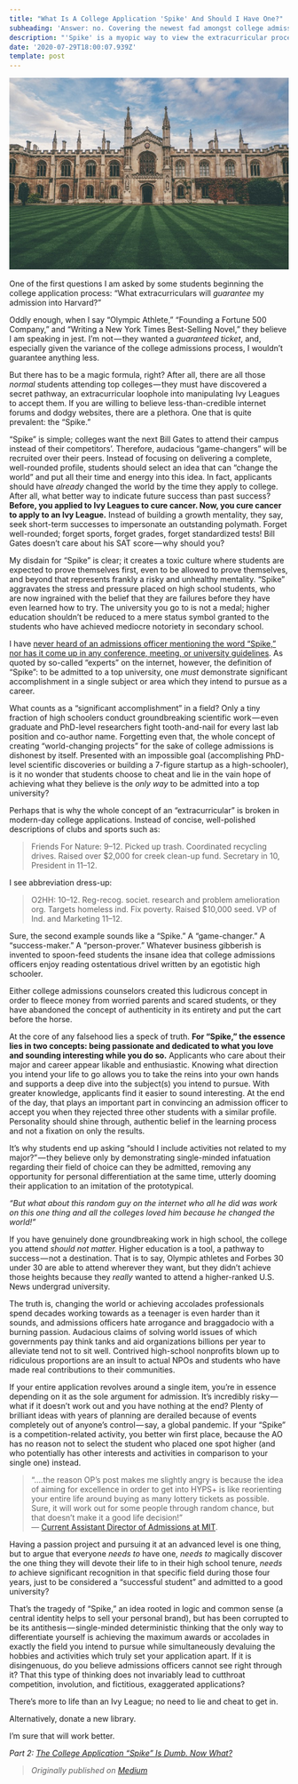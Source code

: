 ```yaml
---
title: "What Is A College Application 'Spike' And Should I Have One?"
subheading: 'Answer: no. Covering the newest fad amongst college admissions forums.'
description: "'Spike' is a myopic way to view the extracurricular process for college admissions, and promoting one-size-fits-all strategies is harmful to students. Inventing 'world-changing' ideas solely to be admitted into a T20 or Ivy League is unlikely to succeed."
date: '2020-07-29T18:00:07.939Z'
template: post
---
```


![](./0__LxguM8OQ6HZpf__Vp.jpg)

One of the first questions I am asked by some students beginning the college application process: “What extracurriculars will _guarantee_ my admission into Harvard?”

Oddly enough, when I say “Olympic Athlete,” “Founding a Fortune 500 Company,” and “Writing a New York Times Best-Selling Novel,” they believe I am speaking in jest. I’m not — they wanted a _guaranteed ticket_, and, especially given the variance of the college admissions process, I wouldn’t guarantee anything less.

But there has to be a magic formula, right? After all, there are all those _normal_ students attending top colleges — they must have discovered a secret pathway, an extracurricular loophole into manipulating Ivy Leagues to accept them. If you are willing to believe less-than-credible internet forums and dodgy websites, there are a plethora. One that is quite prevalent: the “Spike.”

“Spike” is simple; colleges want the next Bill Gates to attend their campus instead of their competitors’. Therefore, audacious “game-changers” will be recruited over their peers. Instead of focusing on delivering a complete, well-rounded profile, students should select an idea that can “change the world” and put all their time and energy into this idea. In fact, applicants should have _already_ changed the world by the time they apply to college. After all, what better way to indicate future success than past success? **Before, you applied to Ivy Leagues to cure cancer. Now, you cure cancer to apply to an Ivy League.** Instead of building a growth mentality, they say, seek short-term successes to impersonate an outstanding polymath. Forget well-rounded; forget sports, forget grades, forget standardized tests! Bill Gates doesn’t care about his SAT score — why should you?

My disdain for “Spike” is clear; it creates a toxic culture where students are expected to prove themselves first, even to be allowed to prove themselves, and beyond that represents frankly a risky and unhealthy mentality. “Spike” aggravates the stress and pressure placed on high school students, who are now ingrained with the belief that they are failures before they have even learned how to try. The university you go to is not a medal; higher education shouldn’t be reduced to a mere status symbol granted to the students who have achieved mediocre notoriety in secondary school.

I have [never heard of an admissions officer mentioning the word “Spike,” nor has it come up in any conference, meeting, or university guidelines](https://www.reddit.com/r/ApplyingToCollege/comments/nv3yye/how_important_is_a_spike_really/h132ura/?context=10000). As quoted by so-called “experts” on the internet, however, the definition of “Spike”: to be admitted to a top university, one _must_ demonstrate significant accomplishment in a single subject or area which they intend to pursue as a career.

What counts as a “significant accomplishment” in a field? Only a tiny fraction of high schoolers conduct groundbreaking scientific work — even graduate and PhD-level researchers fight tooth-and-nail for every last lab position and co-author name. Forgetting even that, the whole concept of creating “world-changing projects” for the sake of college admissions is dishonest by itself. Presented with an impossible goal (accomplishing PhD-level scientific discoveries or building a 7-figure startup as a high-schooler), is it no wonder that students choose to cheat and lie in the vain hope of achieving what they believe is the _only way_ to be admitted into a top university?

Perhaps that is why the whole concept of an “extracurricular” is broken in modern-day college applications. Instead of concise, well-polished descriptions of clubs and sports such as:

> Friends For Nature: 9–12. Picked up trash. Coordinated recycling drives. Raised over $2,000 for creek clean-up fund. Secretary in 10, President in 11–12.

I see abbreviation dress-up:

> O2HH: 10–12. Reg-recog. societ. research and problem amelioration org. Targets homeless ind. Fix poverty. Raised $10,000 seed. VP of Ind. and Marketing 11–12.

Sure, the second example sounds like a “Spike.” A “game-changer.” A “success-maker.” A “person-prover.” Whatever business gibberish is invented to spoon-feed students the insane idea that college admissions officers enjoy reading ostentatious drivel written by an egotistic high schooler.

Either college admissions counselors created this ludicrous concept in order to fleece money from worried parents and scared students, or they have abandoned the concept of authenticity in its entirety and put the cart before the horse.

At the core of any falsehood lies a speck of truth. **For “Spike,” the essence lies in two concepts: being passionate and dedicated to what you love and sounding interesting while you do so.** Applicants who care about their major and career appear likable and enthusiastic. Knowing what direction you intend your life to go allows you to take the reins into your own hands and supports a deep dive into the subject(s) you intend to pursue. With greater knowledge, applicants find it easier to sound interesting. At the end of the day, that plays an important part in convincing an admission officer to accept you when they rejected three other students with a similar profile. Personality should shine through, authentic belief in the learning process and not a fixation on only the results.

It’s why students end up asking “should I include activities not related to my major?” — they believe only by demonstrating single-minded infatuation regarding their field of choice can they be admitted, removing any opportunity for personal differentiation at the same time, utterly dooming their application to an imitation of the prototypical.

_“But what about this random guy on the internet who all he did was work on this one thing and all the colleges loved him because he changed the world!”_

If you have genuinely done groundbreaking work in high school, the college you attend _should not matter._ Higher education is a tool, a pathway to success — not a destination. That is to say, Olympic athletes and Forbes 30 under 30 are able to attend wherever they want, but they didn’t achieve those heights because they _really_ wanted to attend a higher-ranked U.S. News undergrad university.

The truth is, changing the world or achieving accolades professionals spend decades working towards as a teenager is even harder than it sounds, and admissions officers hate arrogance and braggadocio with a burning passion. Audacious claims of solving world issues of which governments pay think tanks and aid organizations billions per year to alleviate tend not to sit well. Contrived high-school nonprofits blown up to ridiculous proportions are an insult to actual NPOs and students who have made real contributions to their communities.

If your entire application revolves around a single item, you’re in essence depending on it as the sole argument for admission. It’s incredibly risky — what if it doesn’t work out and you have nothing at the end? Plenty of brilliant ideas with years of planning are derailed because of events completely out of anyone’s control — say, a global pandemic. If your “Spike” is a competition-related activity, you better win first place, because the AO has no reason not to select the student who placed one spot higher (and who potentially has other interests and activities in comparison to your single one) instead.

> “….the reason OP’s post makes me slightly angry is because the idea of aiming for excellence in order to get into HYPS+ is like reorienting your entire life around buying as many lottery tickets as possible. Sure, it will work out for some people through random chance, but that doesn’t make it a good life decision!” <br> — [Current Assistant Director of Admissions at MIT](https://www.reddit.com/r/ApplyingToCollege/comments/fqo68j/aos_cant_actually_detect_authenticity_or_passion/flu6ovu/?context=10000).

Having a passion project and pursuing it at an advanced level is one thing, but to argue that everyone _needs to_ have one, _needs to_ magically discover the one thing they will devote their life to in their high school tenure, _needs to_ achieve significant recognition in that specific field during those four years, just to be considered a “successful student” and admitted to a good university?

That’s the tragedy of “Spike,” an idea rooted in logic and common sense (a central identity helps to sell your personal brand), but has been corrupted to be its antithesis — single-minded deterministic thinking that the only way to differentiate yourself is achieving the maximum awards or accolades in exactly the field you intend to pursue while simultaneously devaluing the hobbies and activities which truly set your application apart. If it is disingenuous, do you believe admissions officers cannot see right through it? That this type of thinking does not invariably lead to cutthroat competition, involution, and fictitious, exaggerated applications?

There’s more to life than an Ivy League; no need to lie and cheat to get in.

Alternatively, donate a new library.

I’m sure that will work better.

_Part 2:_ [_The College Application “Spike” Is Dumb. Now What?_](https://62eef63539e4632328d58a17--playful-torrone-ce5870.netlify.app/blog/2021-08-15_The-College-Application-Spike-Is-Dumb-Now-What/)

>*Originally published on [Medium](https://medium.com/college-admissions-central/what-is-a-college-application-spike-and-should-i-have-one-b7e776e92f09)*
